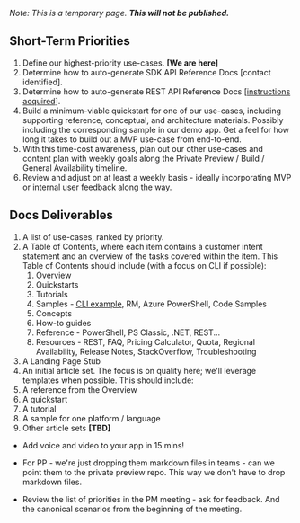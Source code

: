 *Note: This is a temporary page.  **This will not be published.***


## Short-Term Priorities

1. Define our highest-priority use-cases. **[We are here]**
2. Determine how to auto-generate SDK API Reference Docs [contact identified].
3. Determine how to auto-generate REST API Reference Docs [[instructions acquired](https://github.com/Azure/adx-documentation-pr/wiki)].
4. Build a minimum-viable quickstart for one of our use-cases, including supporting reference, conceptual, and architecture materials.  Possibly including the corresponding sample in our demo app.  Get a feel for how long it takes to build out a MVP use-case from end-to-end.
5. With this time-cost awareness, plan out our other use-cases and content plan with weekly goals along the Private Preview / Build / General Availability timeline.
6. Review and adjust on at least a weekly basis - ideally incorporating MVP or internal user feedback along the way.


## Docs Deliverables

1. A list of use-cases, ranked by priority.
2. A Table of Contents, where each item contains a customer intent statement and an overview of the tasks covered within the item.  This Table of Contents should include (with a focus on CLI if possible):
   1. Overview
   2. Quickstarts
   3. Tutorials
   4. Samples - [CLI example](https://docs.microsoft.com/en-us/azure/app-service/samples-cli), RM, Azure PowerShell, Code Samples
   5. Concepts
   6. How-to guides
   7. Reference - PowerShell, PS Classic, .NET, REST... 
   8. Resources - REST, FAQ, Pricing Calculator, Quota, Regional Availability, Release Notes, StackOverflow, Troubleshooting
3. A Landing Page Stub
4. An initial article set.  The focus is on quality here; we'll leverage templates when possible.  This should include:
  1. A reference from the Overview
  2. A quickstart
  3. A tutorial
  4. A sample for one platform / language  
5. Other article sets **[TBD]**

- Add voice and video to your app in 15 mins!

- For PP - we're just dropping them markdown files in teams - can we point them to the private preview repo. This way we don't have to drop markdown files. 

- Review the list of priorities in the PM meeting - ask for feedback.  And the canonical scenarios from the beginning of the meeting. 





